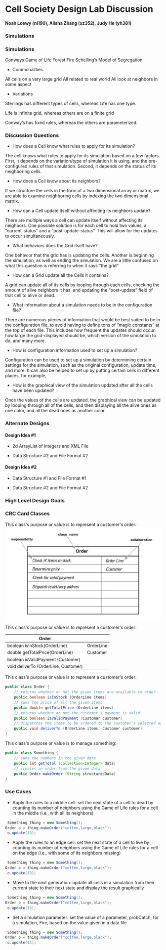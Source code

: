 # Cell Society Design Lab Discussion
#### Noah Loewy (nl190), Alisha Zhang (xz352), Judy He (yh381)


### Simulations


### Simulations
Conways Game of Life
Forest Fire
Schelling’s Model of Segregation

* Commonalities

All cells on a very large grid
All related to real world
All look at neighbors in some aspect

* Variations

Sterlings has different types of cells, whereas Life has one type.

Life is infinite grid, whereas others are on a finite grid

Conway’s has fixed rules, whereas the others are parameterized.

### Discussion Questions

* How does a Cell know what rules to apply for its simulation?

The cell knows what rules to apply for its simulation based on a few factors. First, it depends on the variation/type of simulation it is using, and the pre-configured rules of that simulation. Second, it depends on the status of its neighboring cells.

* How does a Cell know about its neighbors?

If we structure the cells in the form of a two dimensional array or matrix, we are able to examine neighboring cells by indexing the two dimensional matrix.

* How can a Cell update itself without affecting its neighbors update?

There are multiple ways a cell can update itself without affecting its neighbors. One possible solution is for each cell to hold two values, a “current-status” and a “post-update-status”. This will allow for the updates to occur simultaneously.

* What behaviors does the Grid itself have?

One behavior that the grid has is updating the cells. Another is beginning the simulation, as well as ending the simulation.  We are a little confused on what this question is referring to when it says “the grid”

* How can a Grid update all the Cells it contains?

A grid can update all of its cells by looping through each cells, checking the amount of alive neighbors it has, and updating the “post-update” field of that cell to alive or dead. .

* What information about a simulation needs to be in the configuration file?

There are numerous pieces of information that would be best suited to be in the configuration file, to avoid having to define tons of “magic constants” at the top of each file. This includes how frequent the updates should occur, how large the grid-displayed should be, which version of the simulation to do, and many more.

* How is configuration information used to set up a simulation?

Configuration can be used to set up a simulation by determining certain settings for the simulation, such as the original configuration, update time, and more. It can also be helped to set up by putting certain cells in different places, for example,

* How is the graphical view of the simulation updated after all the cells have been updated?


Once the values of the cells are updated, the graphical view can be updated by looping through all of the cells, and then displaying all the alive ones as one color, and all the dead ones as another color.




### Alternate Designs

#### Design Idea #1

* 2d ArrayList of Integers and XML File

* Data Structure #2 and File Format #2


#### Design Idea #2

* Data Structure #1 and File Format #1

* Data Structure #2 and File Format #2



### High Level Design Goals



### CRC Card Classes

This class's purpose or value is to represent a customer's order:
![Order Class CRC Card](images/order_crc_card.png "Order Class")


This class's purpose or value is to represent a customer's order:

|Order| |
|---|---|
|boolean isInStock(OrderLine)         |OrderLine|
|double getTotalPrice(OrderLine)      |Customer|
|boolean isValidPayment (Customer)    | |
|void deliverTo (OrderLine, Customer) | |


This class's purpose or value is to represent a customer's order:
```java
public class Order {
    // returns whether or not the given items are available to order
    public boolean isInStock (OrderLine items)
    // sums the price of all the given items
    public double getTotalPrice (OrderLine items)
    // returns whether or not the customer's payment is valid
    public boolean isValidPayment (Customer customer)
    // dispatches the items to be ordered to the customer's selected address
    public void deliverTo (OrderLine items, Customer customer)
}
 ```


This class's purpose or value is to manage something:
```java
public class Something {
    // sums the numbers in the given data
    public int getTotal (Collection<Integer> data)
    // creates an order from the given data
    public Order makeOrder (String structuredData)
}
```


### Use Cases

* Apply the rules to a middle cell: set the next state of a cell to dead by counting its number of neighbors using the Game of Life rules for a cell in the middle (i.e., with all its neighbors)
```java
 Something thing = new Something();
Order o = thing.makeOrder("coffee,large,black");
 o.update(13);
```

* Apply the rules to an edge cell: set the next state of a cell to live by counting its number of neighbors using the Game of Life rules for a cell on the edge (i.e., with some of its neighbors missing)
```java
 Something thing = new Something();
Order o = thing.makeOrder("coffee,large,black");
 o.update(13);
```

* Move to the next generation: update all cells in a simulation from their current state to their next state and display the result graphically
```java
 Something thing = new Something();
Order o = thing.makeOrder("coffee,large,black");
 o.update(13);
```

* Set a simulation parameter: set the value of a parameter, probCatch, for a simulation, Fire, based on the value given in a data file
```java
 Something thing = new Something();
Order o = thing.makeOrder("coffee,large,black");
 o.update(13);
```